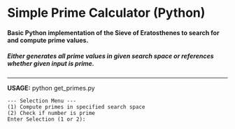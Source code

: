 # Simple Prime Calculator (Python)
#### Basic Python implementation of the Sieve of Eratosthenes to search for and compute prime values.
##### Either generates all prime values in given search space or references whether given input is prime.
---

  **USAGE:**
    python get_primes.py  
    
    --- Selection Menu ---  
    (1) Compute primes in specified search space  
    (2) Check if number is prime  
    Enter Selection (1 or 2):
